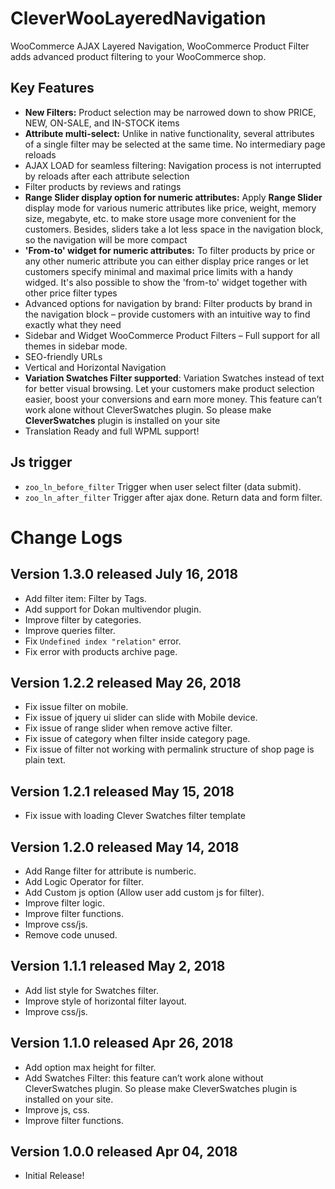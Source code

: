 # CleverWooLayeredNavigation

WooCommerce AJAX Layered Navigation, WooCommerce Product Filter adds advanced product filtering to your WooCommerce shop. 

## Key Features

- __New Filters:__ Product selection may be narrowed down to show PRICE, NEW, ON-SALE, and IN-STOCK items
- __Attribute multi-select:__ Unlike in native functionality, several attributes of a single filter may be selected at the same time. No intermediary page reloads 
- AJAX LOAD for seamless filtering: Navigation process is not interrupted by reloads after each attribute selection
- Filter products by reviews and ratings
- __Range Slider display option for numeric attributes:__ Apply __Range Slider__ display mode for various numeric attributes like price, weight, memory size, megabyte, etc. to make store usage more convenient for the customers. Besides, sliders take a lot less space in the navigation block, so the navigation will be more compact
- __'From-to' widget for numeric attributes:__ To filter products by price or any other numeric attribute you can either display price ranges or let customers specify minimal and maximal price limits with a handy widged. It's also possible to show the 'from-to' widget together with other price filter types
- Advanced options for navigation by brand: Filter products by brand in the navigation block – provide customers with an intuitive way to find exactly what they need
- Sidebar and Widget WooCommerce Product Filters – Full support for all themes in sidebar mode.
- SEO-friendly URLs
- Vertical and Horizontal Navigation
- __Variation Swatches Filter supported__: Variation Swatches instead of text for better visual browsing. Let your customers make product selection easier, boost your conversions and earn more money. This feature can’t work alone without CleverSwatches plugin. So please make __CleverSwatches__ plugin is installed on your site
- Translation Ready and full WPML support!

## Js trigger

- `zoo_ln_before_filter` Trigger when user select filter (data submit).
- `zoo_ln_after_filter` Trigger after ajax done. Return data and form filter.

# Change Logs
## Version 1.3.0 released July 16, 2018

- Add filter item: Filter by Tags.
- Add support for Dokan multivendor plugin.
- Improve filter by categories.
- Improve queries filter.
- Fix `Undefined index "relation"` error.
- Fix error with products archive page.

## Version 1.2.2 released May 26, 2018

- Fix issue filter on mobile.
- Fix issue of jquery ui slider can slide with Mobile device.
- Fix issue of range slider when remove active filter.
- Fix issue of category when filter inside category page.
- Fix issue of filter not working with permalink structure of shop page is plain text.

## Version 1.2.1 released May 15, 2018

- Fix issue with loading Clever Swatches filter template

## Version 1.2.0 released May 14, 2018

- Add Range filter for attribute is numberic.
- Add Logic Operator for filter.
- Add Custom js option (Allow user add custom js for filter).
- Improve filter logic.
- Improve filter functions.
- Improve css/js.
- Remove code unused.


## Version 1.1.1 released May 2, 2018

- Add list style for Swatches filter.
- Improve style of horizontal filter layout.
- Improve css/js.


## Version 1.1.0 released Apr 26, 2018


- Add option max height for filter.
- Add Swatches Filter: this feature can’t work alone without CleverSwatches plugin. So please make CleverSwatches plugin is installed on your site.
- Improve js, css.
- Improve filter functions.

## Version 1.0.0 released Apr 04, 2018

- Initial Release!